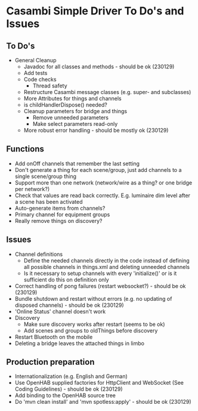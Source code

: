 # Casambi Simple Driver To Do's and Issues

## To Do's

* General Cleanup
  * Javadoc for all classes and methods  - should be ok (230129)
  * Add tests
  * Code checks
      * Thread safety
  * Restructure Casambi message classes (e.g. super- and subclasses)
  * More Attributes for things and channels
  * is childHandlerDispose() needed?
  * Cleanup parameters for bridge and things
      * Remove unneeded parameters 
      * Make select parameters read-only
  * More robust error handling - should be mostly ok (230129)

## Functions

  * Add onOff channels that remember the last setting
  * Don't generate a thing for each scene/group, just add channels to a single scene/group thing
  * Support more than one network (network/wire as a thing? or one bridge per network?)
  * Check that values are read back correctly. E.g. luminaire dim level after a scene has been activated
  * Auto-generate items from channels?
  * Primary channel for equipment groups
  * Really remove things on discovery?
  
## Issues

* Channel definitions
  * Define the needed channels directly in the code instead of defining all possible channels in things.xml and deleting unneeded channels
  * Is it necessary to setup channels with every 'initialize()' or is it sufficient do this on definition only
* Correct handling of pong failures (restart websocket?) - should be ok (230129)
* Bundle shutdown and restart without errors (e.g. no updating of disposed channels) - should be ok (230129)
* 'Online Status' channel doesn't work
* Discovery
    * Make sure discovery works after restart (seems to be ok)
    * Add scenes and groups to oldThings before discovery
* Restart Bluetooth on the mobile
* Deleting a bridge leaves the attached things in limbo

## Production preparation

* Internationalization (e.g. English and German)
* Use OpenHAB supplied factories for HttpClient and WebSocket (See Coding Guidelines) - should be ok (230129)
* Add binding to the OpenHAB source tree
* Do 'mvn clean install' and 'mvn spotless:apply' - should be ok (230129)
